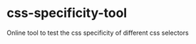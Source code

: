 css-specificity-tool
====================

Online tool to test the css specificity of different css selectors
